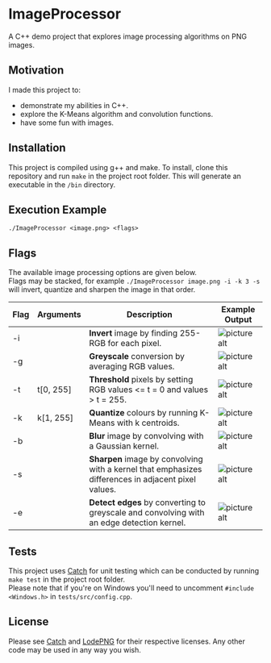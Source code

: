 # ImageProcessor

A C++ demo project that explores image processing algorithms on PNG images.

## Motivation

I made this project to:
* demonstrate my abilities in C++.
* explore the K-Means algorithm and convolution functions.
* have some fun with images.

## Installation

This project is compiled using g++ and make. To install, clone this repository and run `make` in the project root folder.
This will generate an executable in the `/bin` directory.

## Execution Example

`./ImageProcessor <image.png> <flags>`

## Flags

The available image processing options are given below. <br/>
Flags may be stacked, for example  `./ImageProcessor image.png -i -k 3 -s` will invert, quantize and sharpen the image in that order.

Flag | Arguments | Description | Example Output
---- | ---- | ----------- | --------------
-i | | **Invert** image by finding 255-RGB for each pixel. | ![picture alt](http://www.olivermharrison.com/img/ImageProcessor/invert.png "Invert")
-g | | **Greyscale** conversion by averaging RGB values. | ![picture alt](http://www.olivermharrison.com/img/ImageProcessor/greyscale.png "Greyscale")
-t | t[0, 255] | **Threshold** pixels by setting RGB values <= t = 0 and values > t = 255. | ![picture alt](http://www.olivermharrison.com/img/ImageProcessor/threshold.png "Threshold")
-k | k[1, 255] | **Quantize** colours by running K-Means with k centroids. | ![picture alt](http://www.olivermharrison.com/img/ImageProcessor/quantize.png "Quantize")
-b | | **Blur** image by convolving with a Gaussian kernel. | ![picture alt](http://www.olivermharrison.com/img/ImageProcessor/blur.png "Blur")
-s | | **Sharpen** image by convolving with a kernel that emphasizes differences in adjacent pixel values. | ![picture alt](http://www.olivermharrison.com/img/ImageProcessor/sharpen.png "Sharpen")
-e | | **Detect edges** by converting to greyscale and convolving with an edge detection kernel. | ![picture alt](http://www.olivermharrison.com/img/ImageProcessor/edges.png "Invert")


## Tests

This project uses [Catch](https://github.com/philsquared/Catch) for unit testing which can be conducted by running `make test` in the project root folder. <br/>
Please note that if you're on Windows you'll need to uncomment `#include <Windows.h>` in `tests/src/config.cpp`.

## License

Please see [Catch](https://github.com/philsquared/Catch) and [LodePNG](https://github.com/lvandeve/lodepng) for their respective licenses.
Any other code may be used in any way you wish.
